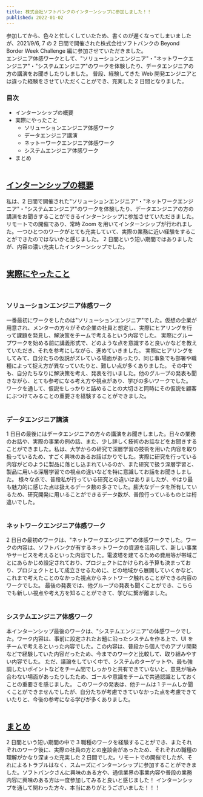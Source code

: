 ```yaml
---
title: 株式会社ソフトバンクのインターンシップに参加しました！！
published: 2022-01-02
---
```


参加してから、色々と忙しくしていたため、書くのが遅くなってしまいましたが、2021/9/6, 7 の 2 日間で開催された株式会社ソフトバンクの Beyond Border Week Challenge 編に参加させていただきました。<br>
エンジニア体感ワークとして、"ソリューションエンジニア"・"ネットワークエンジニア"・"システムエンジニア"のワークを体験したり、データエンジニアの方の講演をお聞きしたりしました。
普段、経験してきた Web 開発エンジニアとは違った経験をさせていただくことができ、充実した 2 日間となりました。

### 目次

- インターンシップの概要
- 実際にやったこと
  - ソリューションエンジニア体感ワーク
  - データエンジニア講演
  - ネットーワークエンジニア体感ワーク
  - システムエンジニア体感ワーク
- まとめ
  <br>
  <br>

## <u>インターンシップの概要</u>

私は、2 日間で開催された"ソリューションエンジニア"・"ネットワークエンジニア"・"システムエンジニア"のワークを体験したり、データエンジニアの方の講演をお聞きすることができるインターンシップに参加させていただきました。
リモートでの開催であり、常時 Zoom を用いてインターンシップが行われました。一つひとつのワークがとても充実していて、実際の業務に近い経験をすることができたのではないかと感じました。
2 日間という短い期間ではありましたが、内容の濃い充実したインターンシップでした。
<br>
<br>

## <u>実際にやったこと</u>

<br>

### ソリューションエンジニア体感ワーク

一番最初にワークをしたのは"ソリューションエンジニア"でした。仮想の企業が用意され、メンターの方々がその企業の社員と想定し、実際にヒアリングを行って課題を発見し、解決策をチームで考えるという内容でした。
実際にグループワークを始める前に講義形式で、どのような点を意識すると良いかなどを教えていただき、それを参考にしながら、進めていきました。
実際にヒアリングをしてみて、自分たちの仮説がズレている場面があったり、同じ事象でも部署や職種によって捉え方が異なっていたりと、難しい点が多くありました。
その中でも、自分たちなりに解決策を考え、発表を行いました。他のグループの発表も聞きながら、とても参考になる考え方や視点があり、学びの多いワークでした。
ワークを通して、仮説をしっかりと詰めることの大切さと同時にその仮説を顧客にぶつけてみることの重要さを経験することができました。
<br>
<br>

### データエンジニア講演

1 日目の最後にはデータエンジニアの方々の講演をお聞きしました。日々の業務のお話や、実際の事業の例の話、また、少し詳しく技術のお話などをお聞きすることができました。私は、大学からの研究で深層学習の技術を用いた内容を取り扱っているため、すごく興味のあるお話ばかりでした。実際に研究を行っている内容がどのように製品に落とし込まれているのか、また研究で扱う深層学習と、製品に用いる深層学習での視点の違いなどを特に意識してお話をお聞きしました。
様々な点で、普段私が行っている研究との違いはありましたが、やはり最も魅力的に感じた点は扱えるデータ数の多さでした。膨大なデータを所有しているため、研究開発に用いることができるデータ数が、普段行っているものとは桁違いでした。
<br>
<br>

### ネットワークエンジニア体感ワーク

2 日目の最初のワークは、"ネットワークエンジニア"の体感ワークでした。ワークの内容は、ソフトバンクが有するネットワークの資源を活用して、新しい事業やサービスを考えるといった内容でした。電波塔を建てるための費用等が帯域ごとにあらかじめ設定されており、プロジェクトにかけられる予算も決まっており、プロジェクトとして成立させるために、どの地域から展開していくかなど、これまで考えたことのなかった視点からネットワーク触れることができる内容のワークでした。
最後の発表では、他グループの発表も聞くことができ、こちらでも新しい視点や考え方を知ることができて、学びに繋が離ました。
<br>
<br>

### システムエンジニア体感ワーク

本インターンシップ最後のワークは、"システムエンジニア"の体感ワークでした。ワーク内容は、事前に設定されたお題に沿ったシステムを作る上で、UI をチームで考えるといった内容でした。この内容は、普段から個人でのアプリ開発などで経験していた内容だったため、今までのワークと比較して、取り組みやすい内容でした。
ただ、議論をしていく中で、システムのターゲットや、最も強調したいポイントなどをチーム間でしっかりと共有できていないと、意見が噛み合わない場面があったりしたため、ゴールや意識をチームで共通認識としておくことの重要さを感じました。
このワークの発表は、他チームは 1 チームしか聞くことができませんでしたが、自分たちが考慮できていなかった点を考慮できていたりと、今後の参考になる学びが多くありました。
<br>
<br>

## <u>まとめ</u>

2 日間という短い期間の中で 3 職種のワークを経験することができ、またそれぞれのワーク後に、実際の社員の方との座談会があったため、それぞれの職種の理解がかなり深まった充実した 2 日間でした。リモートでの開催でしたが、それによるトラブルはなく、スムーズにインターンシップに参加することができました。ソフトバンクさんに興味のある方や、通信業界の事業内容や普段の業務内容に興味のある方は一度参加してみると良いと感じました！
インターンシップを通して関わった方々、本当にありがとうございました！！！
